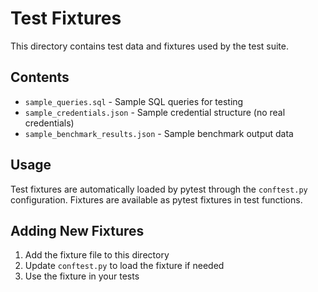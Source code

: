 # Test Fixtures

This directory contains test data and fixtures used by the test suite.

## Contents

- `sample_queries.sql` - Sample SQL queries for testing
- `sample_credentials.json` - Sample credential structure (no real credentials)
- `sample_benchmark_results.json` - Sample benchmark output data

## Usage

Test fixtures are automatically loaded by pytest through the `conftest.py` configuration.
Fixtures are available as pytest fixtures in test functions.

## Adding New Fixtures

1. Add the fixture file to this directory
2. Update `conftest.py` to load the fixture if needed
3. Use the fixture in your tests